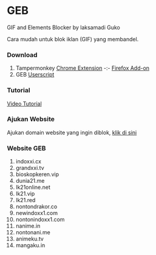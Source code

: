 # GEB
GIF and Elements Blocker by laksamadi Guko

Cara mudah untuk blok iklan (GIF) yang membandel. 

### Download
1. Tampermonkey [Chrome Extension](https://chrome.google.com/webstore/detail/tampermonkey/dhdgffkkebhmkfjojejmpbldmpobfkfo) -:- [Firefox Add-on](https://addons.mozilla.org/en-US/firefox/addon/tampermonkey/)
2. GEB [Userscript](https://raw.githubusercontent.com/laksa19/GEB/master/geb.js)

### Tutorial
[Video Tutorial](https://drive.google.com/file/d/1LGqHC0R_k5nFITYlhyl4ECLIcTFdSaPp/view?usp=sharing)

### Ajukan Website
Ajukan domain website yang ingin diblok, [klik di sini](https://github.com/laksa19/GEB/issues/1)

### Website GEB
1. indoxxi.cx
2. grandxxi.tv
3. bioskopkeren.vip
4. dunia21.me
5. lk21online.net
6. lk21.vip
7. lk21.red
8. nontondrakor.co
9. newindoxx1.com
10. nontonindoxx1.com
11. nanime.in
12. nontonani.me
13. animeku.tv
14. mangaku.in

